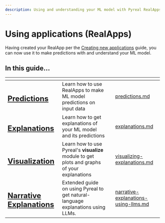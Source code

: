```yaml
---
description: Using and understanding your ML model with Pyreal RealApps.
---
```


# Using applications (RealApps)

Having created your RealApp per the [Creating new applications](../creating-new-applications-realapps.md) guide, you can now use it to make predictions with and understand your ML model.

## In this guide...

<table data-view="cards"><thead><tr><th></th><th></th><th></th><th data-hidden data-card-target data-type="content-ref"></th></tr></thead><tbody><tr><td><h2><a href="../using-applications-realapps/predictions.md">Predictions</a></h2></td><td>Learn how to use RealApps to make ML model predictions on input data</td><td></td><td><a href="../using-applications-realapps/predictions.md">predictions.md</a></td></tr><tr><td><h2><a href="../using-applications-realapps/explanations.md">Explanations</a></h2></td><td>Learn how to get explanations of your ML model and its predictions</td><td></td><td><a href="../using-applications-realapps/explanations.md">explanations.md</a></td></tr><tr><td><h2><a href="../using-applications-realapps/visualizing-explanations.md">Visualization</a></h2></td><td>Learn how to use Pyreal's <strong>visualize</strong> module to get plots and graphs of your explanations</td><td></td><td><a href="../using-applications-realapps/visualizing-explanations.md">visualizing-explanations.md</a></td></tr><tr><td><h2><a href="../using-applications-realapps/narrative-explanations-using-llms.md">Narrative Explanations</a></h2></td><td>Extended guide on using Pyreal to get natural-language explanations using LLMs.</td><td></td><td><a href="../using-applications-realapps/narrative-explanations-using-llms.md">narrative-explanations-using-llms.md</a></td></tr></tbody></table>

